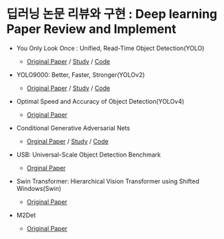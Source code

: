 # 딥러닝 논문 리뷰와 구현 : Deep learning Paper Review and Implement

- You Only Look Once : Unified, Read-Time Object Detection(YOLO)
    - [Original Paper](https://arxiv.org/pdf/1506.02640.pdf) / [Study](https://github.com/Junhyuk93/PyTorchImplementation/blob/main/YOLO/Yolo%20.pdf) / [Code](https://github.com/Junhyuk93/PyTorchImplementation/tree/main/YOLO/Code)

- YOLO9000: Better, Faster, Stronger(YOLOv2)
    - [Original Paper](https://arxiv.org/pdf/1612.08242.pdf) / [Study](https://github.com/Junhyuk93/PyTorchImplementation/blob/main/YOLOv2/Yolov2.pdf) / [Code]()

- Optimal Speed and Accuracy of Object Detection(YOLOv4)
    - [Original Paper](https://arxiv.org/pdf/2004.10934.pdf)


- Conditional Generative Adversarial Nets
    - [Orginal Paper](https://arxiv.org/pdf/1411.1784.pdf) / [Study]() / [Code](https://github.com/Junhyuk93/PyTorchImplementation/blob/main/CGAN/CGAN_Code.ipynb)

- USB: Universal-Scale Object Detection Benchmark
    - [Orginal Paper](https://arxiv.org/pdf/2103.14027.pdf)

- Swin Transformer: Hierarchical Vision Transformer using Shifted Windows(Swin)
    - [Original Paper](https://arxiv.org/pdf/2103.14030)
- M2Det
    - [Original Paper](https://arxiv.org/pdf/1811.04533.pdf)
